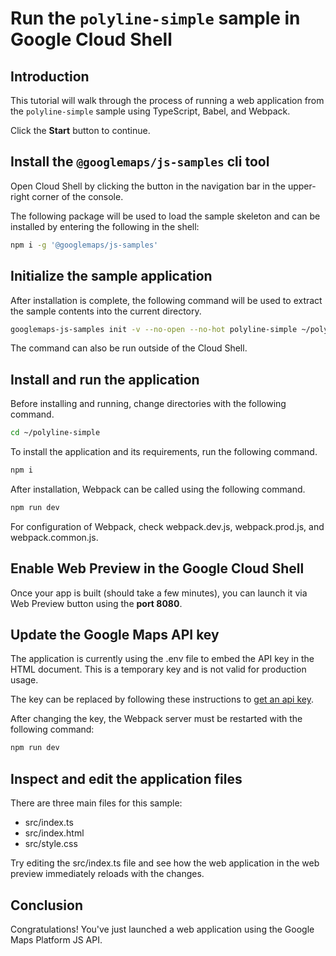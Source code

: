# Run the `polyline-simple` sample in Google Cloud Shell

<walkthrough-tutorial-duration duration="10"/>

## Introduction

This tutorial will walk through the process of running a web application from
the `polyline-simple` sample using TypeScript, Babel, and Webpack.

Click the **Start** button to continue.

## Install the `@googlemaps/js-samples` cli tool

Open Cloud Shell by clicking the
<walkthrough-cloud-shell-icon></walkthrough-cloud-shell-icon> button in the
navigation bar in the upper-right corner of the console.

The following package will be used to load the sample skeleton and can be
installed by entering the following in the shell:

```bash
npm i -g '@googlemaps/js-samples'
```

## Initialize the sample application

After installation is complete, the following command will be used to extract
the sample contents into the current directory.

```bash
googlemaps-js-samples init -v --no-open --no-hot polyline-simple ~/polyline-simple
```

The command can also be run outside of the Cloud Shell.

## Install and run the application

Before installing and running, change directories with the following command.

```bash
cd ~/polyline-simple
```

To install the application and its requirements, run the following command.

```bash
npm i
```

After installation, Webpack can be called using the following command.

```bash
npm run dev
```

For configuration of Webpack, check
<walkthrough-editor-open-file filePath="polyline-simple/webpack.dev.js">webpack.dev.js</walkthrough-editor-open-file>,
<walkthrough-editor-open-file filePath="polyline-simple/webpack.prod.js">webpack.prod.js</walkthrough-editor-open-file>,
and
<walkthrough-editor-open-file filePath="polyline-simple/webpack.common.js">webpack.common.js</walkthrough-editor-open-file>.

## Enable Web Preview in the Google Cloud Shell

Once your app is built (should take a few minutes), you can launch it via
<walkthrough-spotlight-pointer target="cloudshell" spotlightId="devshell-web-preview-button">Web
Preview button</walkthrough-spotlight-pointer> using the **port 8080**.

## Update the Google Maps API key

The application is currently using the
<walkthrough-editor-open-file filePath="polyline-simple/.env">.env</walkthrough-editor-open-file>
file to embed the API key in the HTML document. This is a temporary key and is
not valid for production usage.

The key can be replaced by following these instructions to
[get an api key](https://developers.google.com/maps/documentation/javascript/get-api-key).

After changing the key, the Webpack server must be restarted with the following
command:

```bash
npm run dev
```

## Inspect and edit the application files

There are three main files for this sample:

*   <walkthrough-editor-open-file filePath="polyline-simple/src/index.ts">src/index.ts</walkthrough-editor-open-file>
*   <walkthrough-editor-open-file filePath="polyline-simple/src/index.html">src/index.html</walkthrough-editor-open-file>
*   <walkthrough-editor-open-file filePath="polyline-simple/src/style.css">src/style.css</walkthrough-editor-open-file>

Try editing the <walkthrough-editor-open-file filePath="polyline-simple/src/index.ts">src/index.ts</walkthrough-editor-open-file> file and see how the web application in the web preview immediately reloads with the changes.

## Conclusion

<walkthrough-conclusion-trophy></walkthrough-conclusion-trophy>

Congratulations! You've just launched a web application using the Google Maps
Platform JS API.
